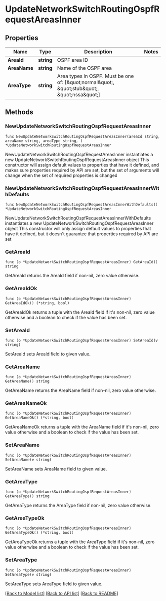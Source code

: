 # UpdateNetworkSwitchRoutingOspfRequestAreasInner

## Properties

Name | Type | Description | Notes
------------ | ------------- | ------------- | -------------
**AreaId** | **string** | OSPF area ID | 
**AreaName** | **string** | Name of the OSPF area | 
**AreaType** | **string** | Area types in OSPF. Must be one of: [\&quot;normal\&quot;, \&quot;stub\&quot;, \&quot;nssa\&quot;] | 

## Methods

### NewUpdateNetworkSwitchRoutingOspfRequestAreasInner

`func NewUpdateNetworkSwitchRoutingOspfRequestAreasInner(areaId string, areaName string, areaType string, ) *UpdateNetworkSwitchRoutingOspfRequestAreasInner`

NewUpdateNetworkSwitchRoutingOspfRequestAreasInner instantiates a new UpdateNetworkSwitchRoutingOspfRequestAreasInner object
This constructor will assign default values to properties that have it defined,
and makes sure properties required by API are set, but the set of arguments
will change when the set of required properties is changed

### NewUpdateNetworkSwitchRoutingOspfRequestAreasInnerWithDefaults

`func NewUpdateNetworkSwitchRoutingOspfRequestAreasInnerWithDefaults() *UpdateNetworkSwitchRoutingOspfRequestAreasInner`

NewUpdateNetworkSwitchRoutingOspfRequestAreasInnerWithDefaults instantiates a new UpdateNetworkSwitchRoutingOspfRequestAreasInner object
This constructor will only assign default values to properties that have it defined,
but it doesn't guarantee that properties required by API are set

### GetAreaId

`func (o *UpdateNetworkSwitchRoutingOspfRequestAreasInner) GetAreaId() string`

GetAreaId returns the AreaId field if non-nil, zero value otherwise.

### GetAreaIdOk

`func (o *UpdateNetworkSwitchRoutingOspfRequestAreasInner) GetAreaIdOk() (*string, bool)`

GetAreaIdOk returns a tuple with the AreaId field if it's non-nil, zero value otherwise
and a boolean to check if the value has been set.

### SetAreaId

`func (o *UpdateNetworkSwitchRoutingOspfRequestAreasInner) SetAreaId(v string)`

SetAreaId sets AreaId field to given value.


### GetAreaName

`func (o *UpdateNetworkSwitchRoutingOspfRequestAreasInner) GetAreaName() string`

GetAreaName returns the AreaName field if non-nil, zero value otherwise.

### GetAreaNameOk

`func (o *UpdateNetworkSwitchRoutingOspfRequestAreasInner) GetAreaNameOk() (*string, bool)`

GetAreaNameOk returns a tuple with the AreaName field if it's non-nil, zero value otherwise
and a boolean to check if the value has been set.

### SetAreaName

`func (o *UpdateNetworkSwitchRoutingOspfRequestAreasInner) SetAreaName(v string)`

SetAreaName sets AreaName field to given value.


### GetAreaType

`func (o *UpdateNetworkSwitchRoutingOspfRequestAreasInner) GetAreaType() string`

GetAreaType returns the AreaType field if non-nil, zero value otherwise.

### GetAreaTypeOk

`func (o *UpdateNetworkSwitchRoutingOspfRequestAreasInner) GetAreaTypeOk() (*string, bool)`

GetAreaTypeOk returns a tuple with the AreaType field if it's non-nil, zero value otherwise
and a boolean to check if the value has been set.

### SetAreaType

`func (o *UpdateNetworkSwitchRoutingOspfRequestAreasInner) SetAreaType(v string)`

SetAreaType sets AreaType field to given value.



[[Back to Model list]](../README.md#documentation-for-models) [[Back to API list]](../README.md#documentation-for-api-endpoints) [[Back to README]](../README.md)


